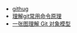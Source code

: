 - [githug](https://github.com/Gazler/githug)
- [理解git常用命令原理](https://codemacro.com/2014/09/09/understand-git/)
- [一张图理解 Git 对象模型](https://ruby-china.org/topics/20723)